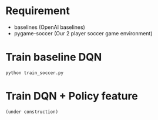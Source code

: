 # Requirement
- baselines (OpenAI baselines)
- pygame-soccer (Our 2 player soccer game environment)

# Train baseline DQN
```
python train_soccer.py
```

# Train DQN + Policy feature
```
(under construction)
```
